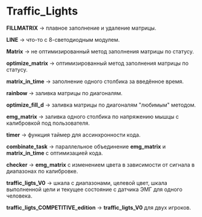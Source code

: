 # Traffic_Lights
**FILLMATRIX** -> плавное заполнение и удаление матрицы.

**LINE** -> что-то с 8-светодиодным модулем.

**Matrix** -> не оптимизированный метод заполнения матрицы по статусу.

**optimize_matrix** -> оптимизированный метод заполнения матрицы по статусу.

**matrix_in_time** -> заполнение одного столбика за введённое время.

**rainbow** -> заливка матрицы по диагоналям.

**optimize_fill_d** -> заливка матрицы по диагоналям "любимым" методом.

**emg_matrix** -> заливка одного столбика по напряжению мышцы с калибровкой под пользователя.

**timer** -> функция таймер для ассинхронности кода.

**combinate_task** -> параллельное объединение **emg_matrix** и **matrix_in_time** с оптимизацией кода.

**checker** -> **emg_matrix** с изменением цвета в зависимости от сигнала в диапазонах по калибровке.

**traffic_ligts_V0** -> шкала с диапазонами, целевой цвет, шкала выполненной цели и текущее состояние с датчика ЭМГ для одного человека.

**traffic_ligts_COMPETITIVE_edition** -> **traffic_ligts_V0** для двух игроков.
